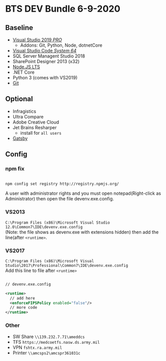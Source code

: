 # BTS DEV Bundle 6-9-2020

## Baseline

- [Visual Studio 2019 *PRO*](https://visualstudio.microsoft.com/subscriptions/)
  - Addons: Git, Python, Node, dotnetCore
- [Visual Studio Code *System 64* ](https://code.visualstudio.com/)
- SQL Server Managent Studio 2018
- SharePoint Designer 2013 (x32)
- [Node.JS LTS](https://nodejs.org/en/download/)
- .NET Core
- Python 3 (comes with VS2019)
- [Git](https://git-scm.com/downloads)

## Optional

- Infragistics
- Ultra Compare
- Adobe Creative Cloud 
- Jet Brains Resharper
  - install for `all users`
- [Gatsby](https://www.gatsbyjs.org/docs/gatsby-on-windows/)

## Config

### npm fix

```bash

npm config set registry http://registry.npmjs.org/

```

A user with administrator rights and you must open notepad(Right-click as Administrator) then open the file devenv.exe.config.

### VS2013

`C:\Program Files (x86)\Microsoft Visual Studio 12.0\Common7\IDE\devenv.exe.config` <br/>
(Note: the file shows as devenv.exe with extensions hidden) then add the line(after `<runtime>`.

### VS2017

`C:\Program Files (x86)\Microsoft Visual Studio\2017\Professional\Common7\IDE\devenv.exe.config`<br/>
Add this line to file after `<runtime>`

```xml

// devenv.exe.config

<runtime>
  // add here
  <enforceFIPSPolicy enabled="false"/>
  // more code
</runtime>

```

### Other

* SW Share `\\139.232.7.71\ameddcs`
* TFS `https://medcoetfs.nasw.ds.army.mil`
* VPN `fshtx.ra.army.mil`
* Printer `\\amcsps2\amcspr361031c`